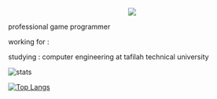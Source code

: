 <p align="center">
  <a href="https://github.com/DenverCoder1/readme-typing-svg"><img src="https://readme-typing-svg.herokuapp.com/?lines=Intelligent%20Systems%20Engineer;I%20Love%20Web-development;I%20do%20build%20Robots&font=Fira%20Code&center=true&width=440&height=45&color=FAD000&vCenter=true&size=26"></a>
</p>
professional game programmer 

working for :

studying : computer engineering at tafilah technical university

![stats](https://github-readme-stats.vercel.app/api?username=ahmadlahluob&include_all_commits=true&show_icons=true&theme=transparent)



[![Top Langs](https://github-readme-stats.vercel.app/api/top-langs/?username=ahmadlahluob&theme=transparent&layout=donut-vertical)](https://github.com/anuraghazra/github-readme-stats)

